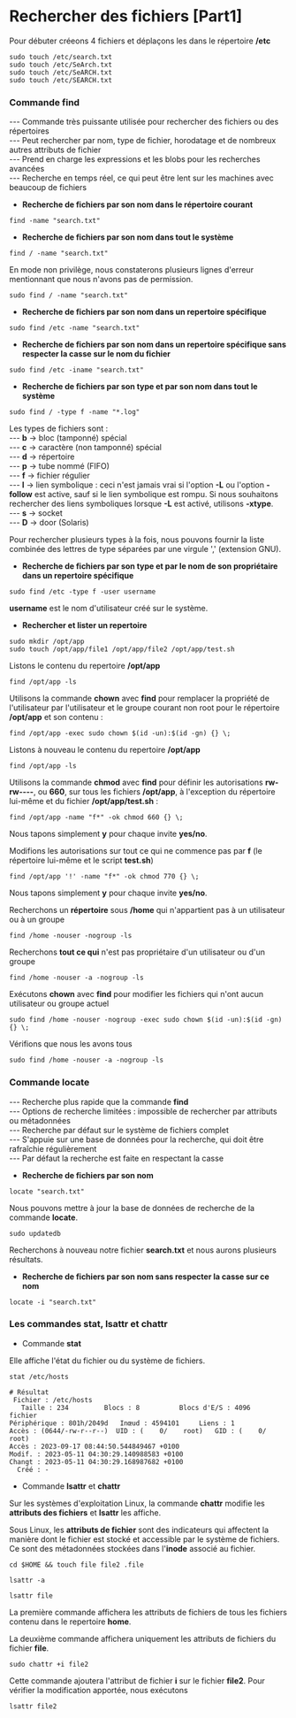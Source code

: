 # Rechercher des fichiers [Part1]

Pour débuter créeons 4 fichiers et déplaçons les dans le répertoire **/etc**

```
sudo touch /etc/search.txt
sudo touch /etc/SeArch.txt
sudo touch /etc/SeARCH.txt
sudo touch /etc/SEARCH.txt
```

### Commande find

--- Commande très puissante utilisée pour rechercher des fichiers ou des répertoires <br>
--- Peut rechercher par nom, type de fichier, horodatage et de nombreux autres attributs de fichier <br>
--- Prend en charge les expressions et les blobs pour les recherches avancées <br>
--- Recherche en temps réel, ce qui peut être lent sur les machines avec beaucoup de fichiers <br>

- **Recherche de fichiers par son nom dans le répertoire courant**

```
find -name "search.txt"
```

- **Recherche de fichiers par son nom dans tout le système**

```
find / -name "search.txt"
```

En mode non privilège, nous constaterons plusieurs lignes d'erreur mentionnant que nous n'avons pas de permission.

```
sudo find / -name "search.txt"
```

- **Recherche de fichiers par son nom dans un repertoire spécifique**

```
sudo find /etc -name "search.txt"
```

- **Recherche de fichiers par son nom dans un repertoire spécifique sans respecter la casse sur le nom du fichier**

```
sudo find /etc -iname "search.txt"
```

- **Recherche de fichiers par son type et par son nom dans tout le système**

```
sudo find / -type f -name "*.log"
```

Les types de fichiers sont : <br>
--- **b** -> bloc (tamponné) spécial <br>
--- **c** -> caractère (non tamponné) spécial <br>
--- **d** -> répertoire <br>
--- **p** -> tube nommé (FIFO) <br>
--- **f** -> fichier régulier <br>
--- **l** -> lien symbolique : ceci n'est jamais vrai si l'option **-L** ou l'option **-follow** est active, sauf si le lien symbolique est rompu. Si nous souhaitons rechercher des liens symboliques lorsque **-L** est activé, utilisons **-xtype**. <br>
--- **s** -> socket <br>
--- **D** -> door (Solaris)

Pour rechercher plusieurs types à la fois, nous pouvons fournir la liste combinée des lettres de type séparées par une virgule ',' (extension GNU).

- **Recherche de fichiers par son type et par le nom de son propriétaire dans un repertoire spécifique**

```
sudo find /etc -type f -user username
```

**username** est le nom d'utilisateur créé sur le système.

- **Rechercher et lister un repertoire**

```
sudo mkdir /opt/app
sudo touch /opt/app/file1 /opt/app/file2 /opt/app/test.sh
```

Listons le contenu du repertoire **/opt/app**

```
find /opt/app -ls
```

Utilisons la commande **chown** avec **find** pour remplacer la propriété de l'utilisateur par l'utilisateur et le groupe courant non root pour le répertoire **/opt/app** et son contenu :

```
find /opt/app -exec sudo chown $(id -un):$(id -gn) {} \;
```

Listons à nouveau le contenu du repertoire **/opt/app**

```
find /opt/app -ls
```

Utilisons la commande **chmod** avec **find** pour définir les autorisations **rw-rw----**, ou **660**, sur tous les fichiers **/opt/app**, à l'exception du répertoire lui-même et du fichier **/opt/app/test.sh** :

```
find /opt/app -name "f*" -ok chmod 660 {} \;
```

Nous tapons simplement **y** pour chaque invite **yes/no**.

Modifions les autorisations sur tout ce qui ne commence pas par **f** (le répertoire lui-même et le script **test.sh**)

```
find /opt/app '!' -name "f*" -ok chmod 770 {} \;
```

Nous tapons simplement **y** pour chaque invite **yes/no**.

Recherchons un **répertoire** sous **/home** qui n'appartient pas à un utilisateur ou à un groupe

```
find /home -nouser -nogroup -ls
```

Recherchons **tout ce qui** n'est pas propriétaire d'un utilisateur ou d'un groupe

```
find /home -nouser -a -nogroup -ls
```

Exécutons **chown** avec **find** pour modifier les fichiers qui n'ont aucun utilisateur ou groupe actuel

```
sudo find /home -nouser -nogroup -exec sudo chown $(id -un):$(id -gn) {} \;
```

Vérifions que nous les avons tous

```
sudo find /home -nouser -a -nogroup -ls
```

### Commande locate

--- Recherche plus rapide que la commande **find** <br>
--- Options de recherche limitées : impossible de rechercher par attributs ou métadonnées <br>
--- Recherche par défaut sur le système de fichiers complet <br>
--- S'appuie sur une base de données pour la recherche, qui doit être rafraîchie régulièrement <br>
--- Par défaut la recherche est faite en respectant la casse

- **Recherche de fichiers par son nom**

```
locate "search.txt"
```

Nous pouvons mettre à jour la base de données de recherche de la commande **locate**.

```
sudo updatedb
```

Recherchons à nouveau notre fichier **search.txt** et nous aurons plusieurs résultats.

- **Recherche de fichiers par son nom sans respecter la casse sur ce nom**

```
locate -i "search.txt"
```

### Les commandes stat, lsattr et chattr

- Commande **stat**

Elle affiche l'état du fichier ou du système de fichiers.

```
stat /etc/hosts
```

```
# Résultat
 Fichier : /etc/hosts
   Taille : 234       	Blocs : 8          Blocs d'E/S : 4096   fichier
Périphérique : 801h/2049d	Inœud : 4594101     Liens : 1
Accès : (0644/-rw-r--r--)  UID : (    0/    root)   GID : (    0/    root)
Accès : 2023-09-17 08:44:50.544849467 +0100
Modif. : 2023-05-11 04:30:29.140988583 +0100
Changt : 2023-05-11 04:30:29.168987682 +0100
  Créé : -
```

- Commande **lsattr** et **chattr**

Sur les systèmes d'exploitation Linux, la commande **chattr** modifie les **attributs des fichiers** et **lsattr** les affiche.

Sous Linux, les **attributs de fichier** sont des indicateurs qui affectent la manière dont le fichier est stocké et accessible par le système de fichiers. Ce sont des métadonnées stockées dans l'**inode** associé au fichier.

```
cd $HOME && touch file file2 .file
```

```
lsattr -a
```

```
lsattr file
```

La première commande affichera les attributs de fichiers de tous les fichiers contenu dans le repertoire **home**.

La deuxième commande affichera uniquement les attributs de fichiers du fichier **file**.

```
sudo chattr +i file2
```

Cette commande ajoutera l'attribut de fichier **i** sur le fichier **file2**. Pour vérifier la modification apportée, nous exécutons

```
lsattr file2
```